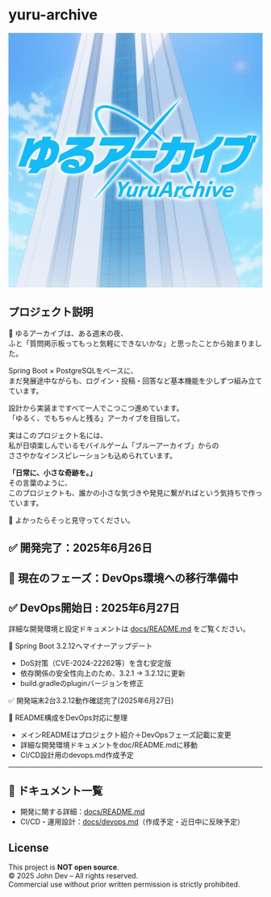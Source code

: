 # yuru-archive
![YuruArchive Logo](assets/yuruArchieve_Logo.png)

## プロジェクト説明
🚀 ゆるアーカイブは、ある週末の夜、  
ふと「質問掲示板ってもっと気軽にできないかな」と思ったことから始まりました。

Spring Boot × PostgreSQLをベースに、  
まだ発展途中ながらも、ログイン・投稿・回答など基本機能を少しずつ組み立てています。

設計から実装まですべて一人でこつこつ進めています。  
「ゆるく、でもちゃんと残る」アーカイブを目指して。

実はこのプロジェクト名には、  
私が日頃楽しんでいるモバイルゲーム「ブルーアーカイブ」からの  
ささやかなインスピレーションも込められています。

**「日常に、小さな奇跡を。」**  
その言葉のように、  
このプロジェクトも、誰かの小さな気づきや発見に繋がればという気持ちで作っています。

🌱 よかったらそっと見守ってください。

## ✅ 開発完了：2025年6月26日
## 🎯 現在のフェーズ：**DevOps環境への移行準備中**
## ✅ DevOps開始日 : 2025年6月27日
詳細な開発環境と設定ドキュメントは [docs/README.md](./docs/README.md) をご覧ください。

🔧 Spring Boot 3.2.12へマイナーアップデート
- DoS対策（CVE-2024-22262等）を含む安定版
- 依存関係の安全性向上のため、3.2.1 → 3.2.12に更新
- build.gradleのpluginバージョンを修正

✅ 開発端末2台3.2.12動作確認完了(2025年6月27日)

📄 README構成をDevOps対応に整理
- メインREADMEはプロジェクト紹介＋DevOpsフェーズ記載に変更
- 詳細な開発環境ドキュメントをdoc/README.mdに移動
- CI/CD設計用のdevops.md作成予定

---------------------------------------------------------------------------------
## 📁 ドキュメント一覧

- 開発に関する詳細：[docs/README.md](./docs/README.md)
- CI/CD・運用設計：[docs/devops.md](./docs/devops.md)（作成予定・近日中に反映予定）


## License
This project is **NOT open source**.  
© 2025 John Dev – All rights reserved.  
Commercial use without prior written permission is strictly prohibited.